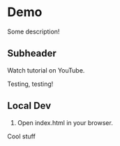 # Demo

Some description!

## Subheader

Watch tutorial on YouTube.

Testing, testing!

## Local Dev

1. Open index.html in your browser.

Cool stuff